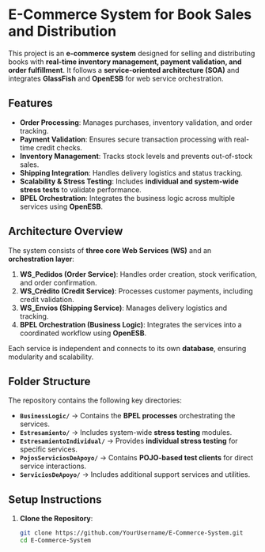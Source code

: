 # E-Commerce System for Book Sales and Distribution

This project is an **e-commerce system** designed for selling and distributing books with **real-time inventory management, payment validation, and order fulfillment**. It follows a **service-oriented architecture (SOA)** and integrates **GlassFish** and **OpenESB** for web service orchestration.

## Features

- **Order Processing**: Manages purchases, inventory validation, and order tracking.
- **Payment Validation**: Ensures secure transaction processing with real-time credit checks.
- **Inventory Management**: Tracks stock levels and prevents out-of-stock sales.
- **Shipping Integration**: Handles delivery logistics and status tracking.
- **Scalability & Stress Testing**: Includes **individual and system-wide stress tests** to validate performance.
- **BPEL Orchestration**: Integrates the business logic across multiple services using **OpenESB**.

## Architecture Overview

The system consists of **three core Web Services (WS)** and an **orchestration layer**:

1. **WS_Pedidos (Order Service)**: Handles order creation, stock verification, and order confirmation.
2. **WS_Crédito (Credit Service)**: Processes customer payments, including credit validation.
3. **WS_Envios (Shipping Service)**: Manages delivery logistics and tracking.
4. **BPEL Orchestration (Business Logic)**: Integrates the services into a coordinated workflow using **OpenESB**.

Each service is independent and connects to its own **database**, ensuring modularity and scalability.

## Folder Structure

The repository contains the following key directories:

- **`BusinessLogic/`** → Contains the **BPEL processes** orchestrating the services.
- **`Estresamiento/`** → Includes system-wide **stress testing** modules.
- **`EstresamientoIndividual/`** → Provides **individual stress testing** for specific services.
- **`PojosServiciosDeApoyo/`** → Contains **POJO-based test clients** for direct service interactions.
- **`ServiciosDeApoyo/`** → Includes additional support services and utilities.

## Setup Instructions

1. **Clone the Repository**:
   ```bash
   git clone https://github.com/YourUsername/E-Commerce-System.git
   cd E-Commerce-System
